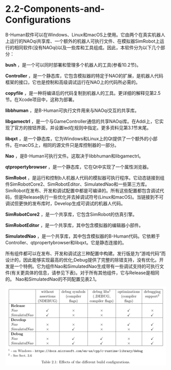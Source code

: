 # 2.2-Components-and-Configurations

B-Human软件可以在Windows、Linux和macOS上使用。它由两个在真实机器人上运行的NAOqi共享库、一个额外的机器人可执行文件、在模拟器SimRobot上运行的相同软件(没有NAOqi)以及一些库和工具组成。因此，本软件分为以下几个部分：

**bush** ，是一个可以同时部署和管理多个机器人的工具(参看10.2节)。

**Controller** ，是一个静态库，它包含模拟器的特定于NAO的扩展，是机器人代码框架的接口，它也是控制和高级调试运行在NAO上的代码所必需的。

**copyfile**  ，是一种将编译后的代码复制到机器人的工具。更详细的解释见第2.5节。在Xcode项目中，这称为部署。

**libbhuman** ，是B-Human可执行文件用来与NAOqi交互的共享库。

**libgamectrl** ，是一个与GameController通信的共享NAOqi库。在Addi上，它实现了官方的按钮界面，并设置led在规则中指定。更多资料见第3.1节末尾。

**libqxt** ，是一个静态库，它为Windows和Linux上的Qt提供了一个额外的小部件。在macOS上，相同的源文件只是库控制器的一部分。

**Nao** ，是B-Human可执行文件。这取决于libbhuman和libgamectrl。

**qtpropertybrowser** ，是一个静态库，它在Qt中实现了一个属性浏览器。

**SimRobot**  ，是运行和控制b人机器人代码的模拟器可执行程序。它动态链接到组件SimRobotCore2、SimRobotEditor、SimulatedNao和一些第三方库。SimRobot在发布、开发和调试配置中都是可编译的。所有这些配置都包含调试代码，但是Release执行一些优化并去掉调试符号(Linux和macOS)。当链接到不可调试但更快的发布库时，Develop生成可调试的机器人代码。

**SimRobotCore2** ，是一个共享库，它包含SimRobot的仿真引擎。

**SimRobotEditor** ，是一个共享库，其中包含模拟器的编辑器小部件。

**SimulatedNao** ，是一个共享库，其中包含模拟器的B-Human代码。它依赖于Controller、qtpropertybrowser和libqxt。它是静态连接的。





所有组件都可以在发布、开发和调试这三种配置中构建。发行版是为“游戏代码”而设计的，因此能够实现最高的优化;Debug提供了完整的除错支持，没有优化。开发是一个特例。它为组件Nao和SimulatedNao生成带有一些调试支持的可执行文件(有关更具体的信息，请参见下表)。对于所有其他组件，它与Release是相同的。
Nao和SimulatedNao的不同配置见表2.1。

![table2.1](../img/table2-1.png)

